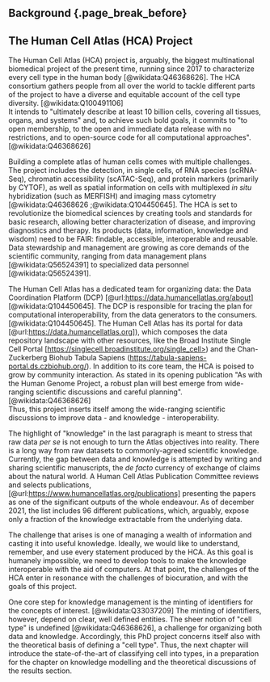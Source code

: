 ## Background {.page_break_before}

<!-- 1.4. The challenges of the Human Cell Atlas -->
## The Human Cell Atlas (HCA) Project

<!-- 1.4.1. The Human Cell Atlas project and its scope -->
<!-- 1.4.1.1. Participants -->

The Human Cell Atlas (HCA) project is, arguably, the biggest multinational biomedical project of the present time, running since 2017 to characterize every cell type in the human body [@wikidata:Q46368626]. 
The HCA consortium gathers people from all over the world to tackle different parts of the project to have a diverse and equitable account of the cell type diversity. [@wikidata:Q100491106]  
It intends to "ultimately describe at least 10 billion cells, covering all tissues, organs, and systems" and, to achieve such bold goals, it commits to "to open membership, to the open and immediate data release with no restrictions, and to open-source code for all computational approaches". [@wikidata:Q46368626] 

<!-- - 1.4.1.2. Overview of main analytical techniques  -->
Building a complete atlas of human cells comes with multiple challenges. 
The project includes the detection, in single cells, of RNA species (scRNA-Seq), chromatin accessibility (scATAC-Seq), and protein markers (primarily by CYTOF), as well as spatial information on cells with multiplexed _in situ_ hybridization (such as MERFISH) and imaging mass cytometry [@wikidata:Q46368626 ;@wikidata:Q104450645]. 
The HCA is set to revolutionize the biomedical sciences by creating tools and standards for basic research, allowing better characterization of disease, and improving diagnostics and therapy. 
Its products (data, information, knowledge and wisdom) need to be FAIR: findable, accessible, interoperable and reusable.
Data stewardship and management are growing as core demands of the scientific community, ranging from data management plans [@wikidata:Q56524391] to specialized data personnel [@wikidata:Q56524391].

<!-- 1.4.3. Data availability -->
<!-- - 1.4.3.1. As coordinated by the Human Cell Atlas -->
The Human Cell Atlas has a dedicated team for organizing data: the Data Coordination Platform (DCP) [@url:https://data.humancellatlas.org/about] [@wikidata:Q104450645].
The DCP is responsible for tracing the plan for computational interoperability, from the data generators to the consumers.[@wikidata:Q104450645].
The Human Cell Atlas has its portal for data [@url:https://data.humancellatlas.org]), which composes the data repository landscape with other resources, like the Broad Institute Single Cell Portal [https://singlecell.broadinstitute.org/single_cell>) and the Chan-Zuckerberg Biohub Tabula Sapiens (<https://tabula-sapiens-portal.ds.czbiohub.org/>). 
In addition to its core team, the HCA is poised to grow by community interaction. 
As stated in its opening publication "As with the Human Genome Project, a robust plan will best emerge from wide-ranging scientific discussions and careful planning".[@wikidata:Q46368626]  
Thus, this project inserts itself among the wide-ranging scientific discussions to improve data - and knowledge - interoperability. 

The highlight of "knowledge" in the last paragraph is meant to stress that raw data _per se_ is not enough to turn the Atlas objectives into reality. 
There is a long way from raw datasets to commonly-agreed scientific knowledge. 
Currently, the gap between data and knowledge is attempted by writing and sharing scientific manuscripts, the _de facto_ currency of exchange of claims about the natural world. 
A Human Cell Atlas Publication Committee reviews and selects publications, [@url:https://www.humancellatlas.org/publications] presenting the papers as one of the significant outputs of the whole endeavour.
As of december 2021, the list includes 96 different publications, which, arguably, expose only a fraction of the knowledge extractable from the underlying data. 

The challenge that arises is one of managing a wealth of information and casting it into useful knowledge.
Ideally, we would like to understand, remember, and use every statement produced by the HCA.
As this goal is humanely impossible, we need to develop tools to make the knowledge interoperable with the aid of computers. 
At that point, the challenges of the HCA enter in resonance with the challenges of biocuration, and with the goals of this project.

One core step for knowledge management is the minting of identifiers for the concepts of interest. [@wikidata:Q33037209]
The minting of identifiers, however, depend on clear, well defined entities. 
The sheer notion of "cell type" is undefined [@wikidata:Q46368626], a challenge for organizing both data and knowledge. 
Accordingly, this PhD project concerns itself also with the theoretical basis of defining a "cell type". 
Thus, the next chapter will introduce the state-of-the-art of classifying cell into types, in a preparation for the chapter on knowledge modelling and the theoretical discussions of the results section.

